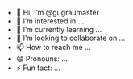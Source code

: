 - 👋 Hi, I’m @gugraumaster
- 👀 I’m interested in ...
- 🌱 I’m currently learning ...
- 💞️ I’m looking to collaborate on ...
- 📫 How to reach me ...
- 😄 Pronouns: ...
- ⚡ Fun fact: ...

<!---
gugraumaster/gugraumaster is a ✨ special ✨ repository because its `README.md` (this file) appears on your GitHub profile.
You can click the Preview link to take a look at your changes.
--->
